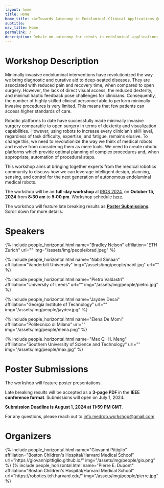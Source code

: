 ```yaml
---
layout: home
title: Home
home_title: <b>Towards Autonomy in Endoluminal Clinical Applications @ IROS 2024</b>
subtitle:
nav_title: Home
permalink: /
description: Debate on autonomy for robots in endoluminal applications.
---
```


# Workshop Description

Minimally invasive endoluminal interventions have revolutionized the way we bring diagnostic and curative aid to deep-seated diseases. They are associated with reduced pain and recovery time, when compared to open surgery. However, the lack of direct visual access, the reduced dexterity, and minimal haptic feedback pose challenges for clinicians. Consequently, the number of highly skilled clinical personnel able to perform minimally invasive procedures is very limited. This means that few patients can access higher standards of care. 

Robotic platforms to date have successfully made minimally invasive surgery comparable to open surgery in terms of dexterity and visualization capabilities. However, using robots to increase every clinician’s skill level, regardless of task difficulty, expertise, and fatigue, remains elusive. To change this, we need to revolutionize the way we think of medical robots and evolve from considering them as mere tools. We need to create robotic platforms which provide optimal planning of complex procedures and, when appropriate, automation of procedural steps.

This workshop aims at bringing together experts from the medical robotics community to discuss how we can leverage intelligent design, planning, sensing, and control for the next generation of autonomous endoluminal medical robots.

The workshop will be an **full-day workshop** at [IROS 2024](https://iros2024-abudhabi.org/), on <b>October 15, 2024</b> from <b>8:30 am</b> to <b>5:00 pm</b>. Workshop schedule [here](https://autonomy-clinical-app.github.io/schedule/).

The workshop will feature late breaking results as [**Poster Submissions**](#poster-submissions). Scroll down for more details.

# Speakers

<div class="row row-cols-2 projects pt-3 pb-3">
  {% include people_horizontal.html name="Bradley Nelson" affiliation="ETH Zurich" url="" img="/assets/img/people/brad.jpeg"  %}
  
  {% include people_horizontal.html name="Nabil Simaan" affiliation="Vanderbilt University" img="/assets/img/people/nabil.jpg" url="" %}

  {% include people_horizontal.html name="Pietro Valdastri" affiliation="University of Leeds" url="" img="/assets/img/people/pietro.jpg" %}

  {% include people_horizontal.html name="Jaydev Desai" affiliation="Georgia Institute of Technology" url="" img="/assets/img/people/jaydev.jpg" %}
  
  {% include people_horizontal.html name="Elena De Momi" affiliation="Politecnico di Milano" url="" img="/assets/img/people/elena.png" %}
  
  {% include people_horizontal.html name="Max Q.-H. Meng" affiliation="Southern University of Science and Technology" url="" img="/assets/img/people/max.jpg" %}
</div>



# Poster Submissions
The workshop will feature poster presentations. 

Late breaking results will be accepted as a **3-page PDF** in the **IEEE conference format**. Submissions will open on July 1, 2024.

**Submission Deadline is August 1, 2024 at 11:59 PM GMT**. 

For any questions, please reach out to [info.medrob.workshop@gmail.com](mailto:info.medrob.workshop@gmail.com).

# Organizers
<div class="row row-cols-2 projects pt-3 pb-3">
  {% include people_horizontal.html name="Giovanni Pittiglio" affiliation="Boston Children's Hospital/Harvard Medical School" url="https://giovannipittiglio.github.io/" img="/assets/img/people/gio.png" %}
  {% include people_horizontal.html name="Pierre E. Dupont" affiliation="Boston Children's Hospital/Harvard Medical School" url="https://robotics.tch.harvard.edu/" img="/assets/img/people/pierre.jpg" %}
</div>
